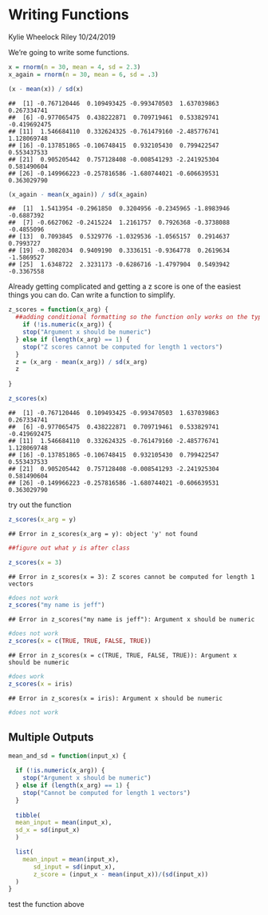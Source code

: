 Writing Functions
================
Kylie Wheelock Riley
10/24/2019

We’re going to write some functions.

``` r
x = rnorm(n = 30, mean = 4, sd = 2.3)
x_again = rnorm(n = 30, mean = 6, sd = .3)

(x - mean(x)) / sd(x)
```

    ##  [1] -0.767120446  0.109493425 -0.993470503  1.637039863  0.267334741
    ##  [6] -0.977065475  0.438222871  0.709719461  0.533829741 -0.419692475
    ## [11]  1.546684110  0.332624325 -0.761479160 -2.485776741  1.128069748
    ## [16] -0.137851865 -0.106748415  0.932105430  0.799422547  0.553437533
    ## [21]  0.905205442  0.757128408 -0.008541293 -2.241925304  0.581490604
    ## [26] -0.149966223 -0.257816586 -1.680744021 -0.606639531  0.363029790

``` r
(x_again - mean(x_again)) / sd(x_again)
```

    ##  [1]  1.5413954 -0.2961850  0.3204956 -0.2345965 -1.8983946 -0.6887392
    ##  [7] -0.6627062 -0.2415224  1.2161757  0.7926368 -0.3738088 -0.4855096
    ## [13]  0.7093845  0.5329776 -1.0329536 -1.0565157  0.2914637  0.7993727
    ## [19] -0.3082034  0.9409190  0.3336151 -0.9364778  0.2619634 -1.5869527
    ## [25]  1.6348722  2.3231173 -0.6286716 -1.4797904  0.5493942 -0.3367558

Already getting complicated and getting a z score is one of the easiest
things you can do. Can write a function to simplify.

``` r
z_scores = function(x_arg) {
  ##adding conditional formatting so the function only works on the type of data you want
    if (!is.numeric(x_arg)) {
    stop("Argument x should be numeric")
  } else if (length(x_arg) == 1) {
    stop("Z scores cannot be computed for length 1 vectors")
  }
  z = (x_arg - mean(x_arg)) / sd(x_arg)
  z
  
}

z_scores(x)
```

    ##  [1] -0.767120446  0.109493425 -0.993470503  1.637039863  0.267334741
    ##  [6] -0.977065475  0.438222871  0.709719461  0.533829741 -0.419692475
    ## [11]  1.546684110  0.332624325 -0.761479160 -2.485776741  1.128069748
    ## [16] -0.137851865 -0.106748415  0.932105430  0.799422547  0.553437533
    ## [21]  0.905205442  0.757128408 -0.008541293 -2.241925304  0.581490604
    ## [26] -0.149966223 -0.257816586 -1.680744021 -0.606639531  0.363029790

try out the function

``` r
z_scores(x_arg = y)
```

    ## Error in z_scores(x_arg = y): object 'y' not found

``` r
##figure out what y is after class

z_scores(x = 3)
```

    ## Error in z_scores(x = 3): Z scores cannot be computed for length 1 vectors

``` r
#does not work
z_scores("my name is jeff")
```

    ## Error in z_scores("my name is jeff"): Argument x should be numeric

``` r
#does not work
z_scores(x = c(TRUE, TRUE, FALSE, TRUE))
```

    ## Error in z_scores(x = c(TRUE, TRUE, FALSE, TRUE)): Argument x should be numeric

``` r
#does work
z_scores(x = iris)
```

    ## Error in z_scores(x = iris): Argument x should be numeric

``` r
#does not work
```

## Multiple Outputs

``` r
mean_and_sd = function(input_x) {
  
  if (!is.numeric(x_arg)) {
    stop("Argument x should be numeric")
  } else if (length(x_arg) == 1) {
    stop("Cannot be computed for length 1 vectors")
  }
  
  tibble(
  mean_input = mean(input_x),
  sd_x = sd(input_x)
  )

  list(
    mean_input = mean(input_x), 
       sd_input = sd(input_x),
       z_score = (input_x - mean(input_x))/(sd(input_x))
  )
}
```

test the function above

